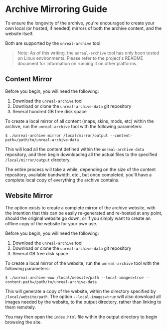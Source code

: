 # Archive Mirroring Guide

To ensure the longevity of the archive, you're encouraged to create your own local (or hosted, if needed) mirrors of both the archive content, and the website itself.

Both are supported by the `unreal-archive` tool.

> Note: As of this writing, the `unreal-archive` tool has only been tested on Linux environments. Please refer to the project's README document for information on running it on other platforms.

## Content Mirror

Before you begin, you will need the following:

1. Download the `unreal-archive` tool
2. Download or clone the `unreal-archive-data` git repository
3. Several hundred GB free disk space

To create a local mirror of all content (maps, skins, mods, etc) within the archive, run the `unreal-archive` tool with the following parameters:

```
$ ./unreal-archive mirror /local/mirror/output --content-path=/path/to/unreal-archive-data
```

This will load all the content defined within the `unreal-archive-data` repository, and then begin downloading all the actual files to the specified `/local/mirror/output` directory.

The entire process will take a while, depending on the size of the content repository, available bandwidth, etc., but once completed, you'll have a complete local copy of everything the archive contains.

## Website Mirror

The option exists to create a complete mirror of the archive website, with the intention that this can be easily re-generated and re-hosted at any point, should the original website go down, or if you simply want to create an offline copy of the website for your own use.

Before you begin, you will need the following:

1. Download the `unreal-archive` tool
2. Download or clone the `unreal-archive-data` git repository
3. Several GB free disk space

To create a local mirror of the website, run the `unreal-archive` tool with the following parameters:

```
$ ./unreal-archive www /local/website/path --local-images=true --content-path=/path/to/unreal-archive-data
```

This will generate a copy of the website, within the directory specified by `/local/website/path`. The option `--local-images=true` will also download all images needed by the website, to the output directory, rather than linking to them remotely.

You may then open the `index.html` file within the output directory to begin browsing the site.
